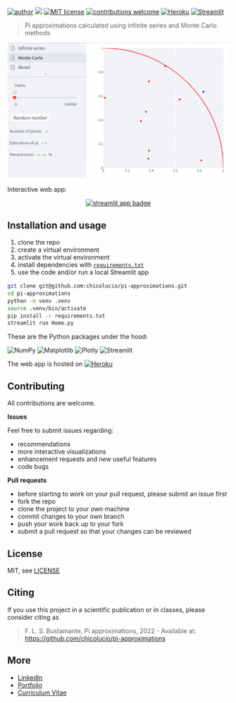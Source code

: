 [![author](https://img.shields.io/badge/Author-Francisco&nbsp;Bustamante-red.svg)](https://www.linkedin.com/in/flsbustamante/)
[![](https://img.shields.io/badge/Python-3.8+-blue.svg)](https://www.python.org/)
[![MIT license](https://img.shields.io/badge/License-MIT-yellow.svg)](LICENSE)
[![contributions welcome](https://img.shields.io/badge/Contributions-Welcome-brightgreen.svg?style=flat)](https://github.com/chicolucio/pi-approximations/issues)
[![Heroku](https://img.shields.io/badge/Heroku-430098.svg?style=plastic&logo=Heroku&logoColor=white)](https://piapproximations.herokuapp.com/)
[![Streamlit](https://img.shields.io/badge/Streamlit-FF4B4B.svg?style=plastic&logo=streamlit&logoColor=white)](https://piapproximations.herokuapp.com/)

> Pi approximations calculated using infinite series and Monte Carlo methods

<p align="center">
<img src="https://github.com/chicolucio/pi-approximations/blob/master/pi_small.gif?raw=true" alt="banner">
</p>

Interactive web app:

<p align="center">
<a href="https://piapproximations.herokuapp.com/" target="_blank">
<img src="https://img.shields.io/badge/-Streamlit%20app-FF4B4B?style=for-the-badge&logo=Streamlit&logoColor=white" alt="streamlit app badge"></a>
</p>

## Installation and usage

1. clone the repo
2. create a virtual environment
3. activate the virtual environment
4. install dependencies with [`requirements.txt`](requirements.txt)
5. use the code and/or run a local Streamlit app

```bash
git clone git@github.com:chicolucio/pi-approximations.git
cd pi-approximations
python -m venv .venv
source .venv/bin/activate
pip install -r requirements.txt
streamlit run Home.py
```

These are the Python packages under the hood:

![NumPy](https://img.shields.io/badge/NumPy-%23013243.svg?style=plastic&logo=numpy&logoColor=white)
![Matplotlib](https://img.shields.io/badge/Matplotlib-3670A0.svg?style=plastic&logo=&logoColor=white)
![Plotly](https://img.shields.io/badge/Plotly-%233F4F75.svg?style=plastic&logo=plotly&logoColor=white)
![Streamlit](https://img.shields.io/badge/Streamlit-FF4B4B.svg?style=plastic&logo=streamlit&logoColor=white)

The web app is hosted on [![Heroku](https://img.shields.io/badge/Heroku-430098.svg?style=plastic&logo=Heroku&logoColor=white)](https://piapproximations.herokuapp.com/)

## Contributing

All contributions are welcome.

**Issues**

Feel free to submit issues regarding:

- recommendations
- more interactive visualizations
- enhancement requests and new useful features
- code bugs

**Pull requests**

- before starting to work on your pull request, please submit an issue first
- fork the repo
- clone the project to your own machine
- commit changes to your own branch
- push your work back up to your fork
- submit a pull request so that your changes can be reviewed

## License

MIT, see [LICENSE](LICENSE)

## Citing

If you use this project in a scientific publication or in classes, please consider citing as

> F. L. S. Bustamante, Pi approximations, 2022 - Available at: https://github.com/chicolucio/pi-approximations

## More

- [LinkedIn](https://www.linkedin.com/in/flsbustamante/)
- [Portfolio](https://franciscobustamante.com.br/portfolio)
- [Curriculum Vitae](https://franciscobustamante.com.br/about/)